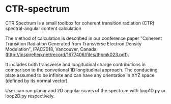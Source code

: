 # CTR-spectrum
CTR Spectrum is a small toolbox for coherent transition radiation (CTR) spectral-angular content calculation

The method of calculation is described in our conference paper "Coherent Transition Radiation Generated from Transverse Electron Density Modulation", IPAC2018, Vancouver, Canada (http://inspirehep.net/record/1677406/files/thpmk023.pdf).

It includes both transverse and longitudinal charge contributions in comparison to the convetional 1D longitudinal approach. The conducting plate assumed to be infinite and can have any orientation in XYZ space (defined by its normal vector).

User can run planar and 2D angular scans of the spectrum with loop1D.py or loop2D.py respectively.

